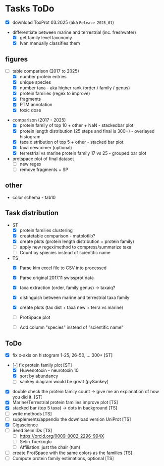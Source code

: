 # Tasks ToDo
- [x] download ToxProt 03.2025 (aka `Release 2025_01`)
- differentiate between marine and terrestrial (inc. freshwater)
  - [x] get family level taxonomy
  - [x] Ivan manually classifies them

## figures
- [ ] table comparison (2017 to 2025)
  - [x] number protein entries
  - [x] unique species
  - [x] number taxa - aka higher rank (order / family / genus)
  - [x] protein families (regex to improve)
  - [x] fragments
  - [x] PTM annotation
  - [x] toxic dose
- comparison (2017 - 2025)
  - [x] protein family of top 10 + other + NaN  - stackedbar plot
  - [x] protein length distribution (25 steps and final is 300+) - overlayed histogram
  - [x] taxa distribution of top 5 + other - stacked bar plot
  - [x] taxa newcomer (optional)
  - [x] terrestrial vs marine protein family 17 vs 25 - grouped bar plot
- protspace plot of final dataset
  - [ ] new regex
  - [ ] remove fragments + SP

## other
- color schema - tab10

## Task distribution
- ST
  - [x] protein families clustering
  - [x] createtable comparison - matplotlib?
  - [x] create plots (protein length distribution + protein family)
  - [ ] apply new regex/method to compress/summarize taxa
  - [ ] Count by spiecies instead of scientific name
- TS
  - [x] Parse kim excel file to CSV into processed
  - [x] Parse original 2017.11 swissprot data
  - [x] taxa extraction (order, family genus) -> taxaiq?
  - [x] distinguish between marine and terrestrial taxa family
  - [x] create plots (tax dist + taxa new + terra vs marine)
  - [ ] ProtSpace plot
  - [ ] Add column "species" instead of "scientific name"



## ToDo
- [x] fix x-axis on histogram 1-25, 26-50, ... 300+ [ST]
- [-] fix protein family plot [ST]
  - [x] Huwenotoxin - neurotoxin 10
  - [x] sort by abundancy
  - [ ] sankey diagram would be great (pySankey)
- [x] double check the protein family count -> give me an explanation of how you did it. [ST]
- [x] Marine/Terrestrial protein families improve plot [TS]
- [x] stacked bar (top 5 taxa) -> dots in background [TS]
- [ ] write methods [TS]
- [ ] supplements/appendix the download version UniProt [TS]
- [x] Gigascience
- [ ] Send Selin IDs [TS]
  - [ ] https://orcid.org/0009-0002-2296-994X
  - [ ] Selin Tuerkoglu
  - [ ] Affiliation: just the chair (tum)
- [ ] create ProtSpace with the same colors as the families [TS]
- [ ] Compute protein family estimations, optional [TS]